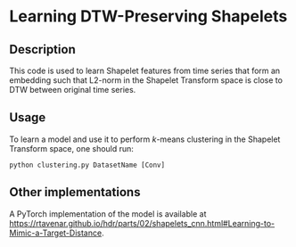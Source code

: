 # Learning DTW-Preserving Shapelets

## Description

This code is used to learn Shapelet features from time series that form an embedding such that 
L2-norm in the Shapelet Transform space is close to DTW between original time series. 

## Usage

To learn a model and use it to perform $k$-means clustering in the Shapelet Transform space, 
one should run:

```
python clustering.py DatasetName [Conv]
```

## Other implementations

A PyTorch implementation of the model is available at <https://rtavenar.github.io/hdr/parts/02/shapelets_cnn.html#Learning-to-Mimic-a-Target-Distance>.

